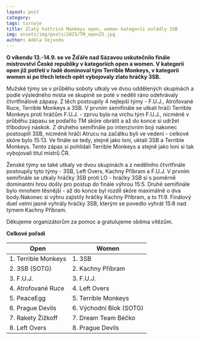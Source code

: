 ```yaml
---
layout: post
category:
tags: turnaje
title: Zlatý hattrick Monkeys open, women kategorii ovládly 3SB
img: assets/img/posts/2025/TM_open25.jpg
author: Adéla Vejvoda
---
```

**O víkendu 13.-14.9. se ve Žďáře nad Sázavou uskutečnilo finále mistrovství České republiky v kategoriích open a women. V kategorii open již potřetí v řadě dominoval tým Terrible Monkeys, v kategorii women si po třech letech opět vybojovaly zlato hráčky 3SB.**

Mužské týmy se v průběhu soboty utkaly ve dvou oddělených skupinách a podle výsledného místa ve skupině se poté v neděli ráno odehrávaly čtvrtfinálové zápasy. Z těch postoupily 4 nejlepší týmy - F.U.J., Atrofované Ruce, Terrible Monkeys a 3SB. V prvním semifinále se utkali hráči Terrible Monkeys proti hráčům F.U.J. - zprvu byla na vrchu tým F.U.J., nicméně v průběhu zápasu se podařilo TM skóre obrátit a až do konce si udržet tříbodový náskok. Z druhého semifinále po intenzivním boji nakonec postoupili 3SB, nicméně hráči Atrucu na začátku byli ve vedení - celkové skóre bylo 15:13. Ve finále se tedy, stejně jako loni, uktali 3SB a Terrible Monkeys. Tento zápas si pohlídali Terrible Monkeys a stejně jako loni si tak vybojovali titul mistrů ČR.

Ženské týmy se také utkaly ve dvou skupinách a z nedělního čtvrtfinále postoupily tyto týmy - 3SB, Left Overs, Kachny Příbram a F.U.J. V prvním semifinále se utkaly hráčky 3SB proti LO - hráčky 3SB si s poměrně dominantní hrou došly pro postup do finále výhrou 15:5. Druhé semifinále bylo mnohem těsnější - až do konce byl rozdíl skóre maximálně o dva body.Nakonec si výhru zajistily hráčky Kachny Příbram, a to 11:9. Finálový duel velmi jasně vyhrály hráčky 3SB, kterým se povedlo vyhrát 15:8 nad týmem Kachny Příbram. 

Děkujeme organizátorům za pomoc a gratulujeme oběma vítězům. 

**Celkové pořadí**

| Open                      | Women                      |
| -----------------------   | ------------------------   |
| 1. Terrible Monkeys       | 1. 3SB           |
| 2. 3SB (SOTG)             | 2. Kachny Příbram                     |
| 3. F.U.J.                 | 3. F.U.J. |
| 4. Atrofované Ruce        | 4. Left Overs                |
| 5. PeaceEgg             |   5. Terrible Monkeys                         |
| 6. Prague Devils        |   6. Východní Blok (SOTG)                        |
| 7. Rakety Žižkoff         | 7. Dream Team Béčko                           |
| 8. Left Overs              |  8. Prague Devils                          |
